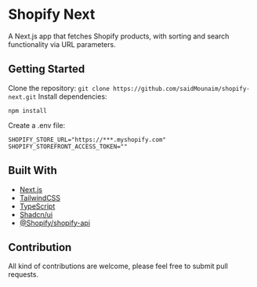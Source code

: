 # Shopify Next

A Next.js app that fetches Shopify products, with sorting and search functionality via URL parameters.

## Getting Started

Clone the repository: `git clone https://github.com/saidMounaim/shopify-next.git`
Install dependencies:

```
npm install
```

Create a .env file:

```
SHOPIFY_STORE_URL="https://***.myshopify.com"
SHOPIFY_STOREFRONT_ACCESS_TOKEN=""
```

## Built With

- [Next.js](https://nextjs.org/)
- [TailwindCSS](https://tailwindcss.com/)
- [TypeScript](https://www.typescriptlang.org/)
- [Shadcn/ui](https://ui.shadcn.com/)
- [@Shopify/shopify-api](https://www.npmjs.com/package/@shopify/shopify-api)

## Contribution

All kind of contributions are welcome, please feel free to submit pull requests.
